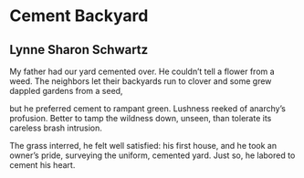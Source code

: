 # Cement Backyard
## Lynne Sharon Schwartz
My father had our yard cemented over.
He couldn’t tell a flower from a weed.
The neighbors let their backyards run to clover
and some grew dappled gardens from a seed,

but he preferred cement to rampant green.
Lushness reeked of anarchy’s profusion.
Better to tamp the wildness down, unseen,
than tolerate its careless brash intrusion.

The grass interred, he felt well satisfied:
his first house, and he took an owner’s pride,
surveying the uniform, cemented yard.
Just so, he labored to cement his heart.